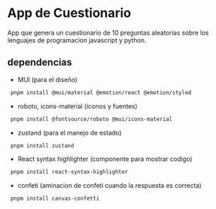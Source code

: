 # App de Cuestionario

App que genera un cuestionario de 10 preguntas aleatorias sobre los lenguajes de programacion javascript y python.
## dependencias
 - MUI (para el diseño)
```bash
 pnpm install @mui/material @emotion/react @emotion/styled
```
 - roboto, icons-material (iconos y fuentes)
```bash
 pnpm install @fontsource/roboto @mui/icons-material
```
 - zustand (para el manejo de estado)
```bash
 pnpm install zustand
```
 - React syntax highlighter (componente para mostrar codigo)
```bash
 pnpm install react-syntax-highlighter
```
 - confeti (aminacion de confeti cuando la respuesta es correcta)
```bash
 pnpm install canvas-confetti
```